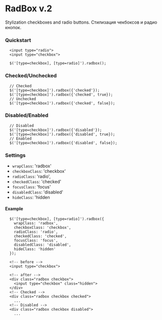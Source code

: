 # RadBox v.2

Stylization checkboxes and radio buttons.
Стилизация чекбоксов и радио кнопок.

### Quickstart

~~~~{.html}
  <input type="radio">
  <input type="checkbox">
~~~~
~~~~{.js}
  $('[type=checkbox], [type=radio]').radbox();
~~~~

### Checked/Unchecked

~~~~{.js}
  // Checked
  $('[type=checkbox]').radbox({'checked'});
  $('[type=checkbox]').radbox({'checked', true});
  // Unchecked
  $('[type=checkbox]').radbox({'checked', false});
~~~~

### Disabled/Enabled

~~~~{.js}
  // Disabled
  $('[type=checkbox]').radbox({'disabled'});
  $('[type=checkbox]').radbox({'disabled', true});
  // Enabled
  $('[type=checkbox]').radbox({'disabled', false});
~~~~

### Settings

* `wrapClass`: 'radbox'
* `checkboxClass`: 'checkbox'
* `radioClass`: 'radio',
* `checkedClass`: 'checked'
* `focusClass`: 'focus'
* `disabledClass`: 'disabled'
* `hideClass`: 'hidden

#### Example

~~~~{.js}
  $('[type=checkbox], [type=radio]').radbox({
    wrapClass: 'radbox',
    checkboxClass: 'checkbox',
    radioClass: 'radio',
    checkedClass: 'checked',
    focusClass: 'focus',
    disabledClass: 'disabled',
    hideClass: 'hidden'
  });
~~~~
~~~~{.html}
  <!-- before -->
  <input type="checkbox">

  <!-- after -->
  <div class="radbox checkbox">
    <input type="checkbox" class="hidden">
  </div>
  <!-- Checked -->
  <div class="radbox checkbox checked">
    ...
  <!-- Disabled -->
  <div class="radbox checkbox disabled">
    ...
~~~~